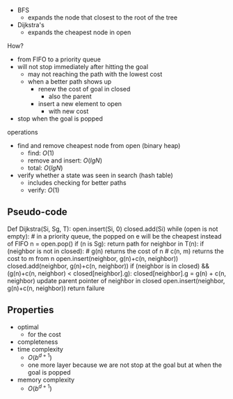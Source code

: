 - BFS
	- expands the node that closest to the root of the tree
- Dijkstra's
	- expands the cheapest node in open

How?
- from FIFO to a priority queue
- will not stop immediately after hitting the goal
	- may not reaching the path with the lowest cost
	- when a better path shows up
		- renew the cost of goal in closed
			- also the parent
		- insert a new element to open
			- with new cost
- stop when the goal is popped

operations
- find and remove cheapest node from open (binary heap)
	- find: $O(1)$
	- remove and insert: $O(lgN)$
	- total: $O(lgN)$
- verify whether a state was seen in search (hash table)
	- includes checking for better paths
	- verify: $O(1)$

## Pseudo-code
Def Dijkstra(Si, Sg, T):
	open.insert(Si, 0)
	closed.add(Si)
	while (open is not empty):
		# in a priority queue, the popped on e will be the cheapest instead of FIFO
		n = open.pop() 
		if (n is Sg):
			return path
		for neighbor in T(n):
			if (neighbor is not in closed):
				# g(n) returns the cost of n
				# c(n, m) returns the cost to m from n
				open.insert(neighbor, g(n)+c(n, neighbor))
				closed.add(neighbor, g(n)+c(n, neighbor))
			if (neighbor is in closed) && (g(n)+c(n, neighbor) < closed\[neighbor\].g):
				closed\[neighbor].g = g(n) + c(n, neighbor)
				update parent pointer of neighbor in closed
				open.insert(neighbor, g(n)+c(n, neighbor))
	return failure

## Properties
- optimal
	- for the cost
- completeness
- time complexity
	- $O(b^{d+1})$
	- one more layer because we are not stop at the goal but at when the goal is popped 
- memory complexity
	- $O(b^{d+1})$